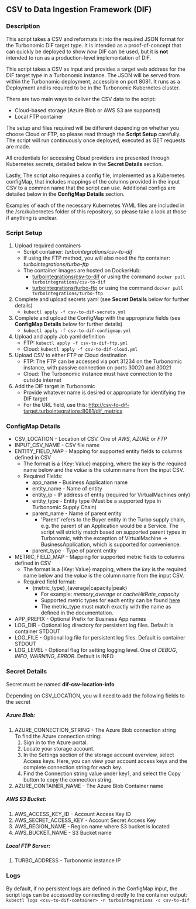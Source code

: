 ## CSV to Data Ingestion Framework (DIF)

### Description
This script takes a CSV and reformats it into the required JSON format for the Turbonomic DIF target type. It is intended as a proof-of-concept that can quickly be deployed to show *how* DIF can be used, but it is **not** intended to run as a production-level implementation of DIF.

This script takes a CSV as input and provides a target web address for the DIF target type in a Turbonomic instance. The JSON will be served from within the Turbonomic deployment, accessible on port 8081. It runs as a Deployment and is required to be in the Turbonomic Kubernetes cluster.

There are two main ways to deliver the CSV data to the script:

* Cloud-based storage (Azure Blob or AWS S3 are supported)
* Local FTP container  

The setup and files required will be different depending on whether you choose Cloud or FTP, so please read through the **Script Setup** carefully. The script will run continuously once deployed, executed as GET requests are made.

All credentials for accessing Cloud providers are presented through Kubernetes secrets, detailed below in the **Secret Details** section.  

Lastly, The script also requires a config file, implemented as a Kubernetes configMap, that includes mappings of the columns provided in the input CSV to a common name that the script can use. Additional configs are detailed below in the **ConfigMap Details** section.

Examples of each of the necessary Kubernetes YAML files are included in the /src/kubernetes folder of this repository, so please take a look at those if anything is unclear.  

### Script Setup    
1. Upload required containers  
    * Script container: *turbointegrations/csv-to-dif*
    * If using the FTP method, you will also need the ftp container: *turbointegrations/turbo-ftp* 
    * The container images are hosted on DockerHub:
        * [turbointegrations/csv-to-dif](https://hub.docker.com/r/turbointegrations/csv-to-dif) or using the command `docker pull turbointegrations/csv-to-dif`
        * [turbointegrations/turbo-ftp](https://hub.docker.com/r/turbointegrations/turbo-ftp) or using the command `docker pull turbointegrations/turbo-ftp`
2. Complete and upload secrets yaml (see **Secret Details** below for further details)
    * `kubectl apply -f csv-to-dif-secrets.yml`
3. Complete and upload the ConfigMap with the appropriate fields (see **ConfigMap Details** below for further details)
    * `kubectl apply -f csv-to-dif-configmap.yml`
4. Upload and apply Job yaml definition
    * FTP: `kubectl apply -f csv-to-dif-ftp.yml`
    * Cloud: `kubectl apply -f csv-to-dif-cloud.yml`
5. Upload CSV to either FTP or Cloud destination
    * FTP: The FTP can be accessed via port 31234 on the Turbonomic instance, with passive connection on ports 30020 and 30021
    * Cloud: The Turbonomic instance must have connection to the outside internet
6. Add the DIF target in Turbonomic
    * Provide whatever name is desired or appropriate for identifying the DIF target
    * For the URL field, use this: http://csv-to-dif-target.turbointegrations:8081/dif_metrics

### ConfigMap Details  
* CSV_LOCATION - Location of CSV. One of *AWS*, *AZURE* or *FTP*
* INPUT_CSV_NAME - CSV file name
* ENTITY_FIELD_MAP - Mapping for supported entity fields to columns defined in CSV
    - The format is a {Key: Value} mapping, where the *key* is the required name below and the *value* is the column name from the input CSV.
    - Required Fields: 
        - app_name - Business Application name
        - entity_name - Name of entity
        - entity_ip - IP address of entity (required for VirtualMachines only)
        - entity_type - Entity type (Must be a supported type in Turbonomic Supply Chain)
        - parent_name - Name of parent entity 
            - 'Parent' refers to the Buyer entity in the Turbo supply chain, e.g. the parent of an Application would be a Service. The script will strictly match based on supported parent types in Turbonomic, with the exception of VirtualMachine -> BusinessApplication, which is supported for convenience.
        - parent_type - Type of parent entity
* METRIC_FIELD_MAP - Mapping for supported metric fields to columns defined in CSV
    - The format is a {Key: Value} mapping, where the *key* is the required name below and the *value* is the column name from the input CSV.
    - Required field format:
        - {metric_type}\_{average|capacity|peak}
            - For example: *memory_average* or *cacheHitRate_capacity*
            - Supported metric types for each entity can be found [here](http://docs.turbonomic.com/docApp/doc/indexDIF.html?config=DIF#!/DIF/_DIF_Topics/CommoditiesBoughtAndSoldByEnts.xml)
            - The metric_type must match exactly with the name as defined in the documentation.
* APP_PREFIX - Optional Prefix for Business App names
* LOG_DIR - Optional log directory for persistent log files. Default is container STDOUT
* LOG_FILE - Optional log file for persistent log files. Default is container STDOUT
* LOG_LEVEL - Optional flag for setting logging level. One of *DEBUG*, *INFO*, *WARNING*, *ERROR*. Default is INFO

### Secret Details 
Secret must be named **dif-csv-location-info**  

Depending on CSV_LOCATION, you will need to add the following fields to the secret 

##### Azure Blob:  
1. AZURE_CONNECTION_STRING - The Azure Blob connection string  
    To find the Azure connection string:
    1. Sign in to the Azure portal.
    2. Locate your storage account.
    3. In the Settings section of the storage account overview, select Access keys. Here, you can view your account access keys and the complete connection string for each key.
    4. Find the Connection string value under key1, and select the Copy button to copy the connection string.
2. AZURE_CONTAINER_NAME - The Azure Blob Container name

##### AWS S3 Bucket:
1. AWS_ACCESS_KEY_ID - Account Access Key ID
2. AWS_SECRET_ACCESS_KEY - Account Secret Access Key
3. AWS_REGION_NAME - Region name where S3 bucket is located
4. AWS_BUCKET_NAME - S3 Bucket name

##### Local FTP Server:
1. TURBO_ADDRESS - Turbonomic instance IP

### Logs
By default, if no persistent logs are defined in the ConfigMap input, the script logs can be accessed by connecting directly to the container output:  
    `kubectl logs <csv-to-dif-container> -n turbointegrations -c csv-to-dif`